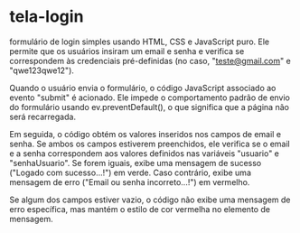 # tela-login


formulário de login simples usando HTML, CSS e JavaScript puro. Ele permite que os usuários insiram um email e senha e verifica se correspondem às credenciais pré-definidas (no caso, "teste@gmail.com" e "qwe123qwe12").

Quando o usuário envia o formulário, o código JavaScript associado ao evento "submit" é acionado. Ele impede o comportamento padrão de envio do formulário usando ev.preventDefault(), o que significa que a página não será recarregada.

Em seguida, o código obtém os valores inseridos nos campos de email e senha. Se ambos os campos estiverem preenchidos, ele verifica se o email e a senha correspondem aos valores definidos nas variáveis "usuario" e "senhaUsuario". Se forem iguais, exibe uma mensagem de sucesso ("Logado com sucesso...!") em verde. Caso contrário, exibe uma mensagem de erro ("Email ou senha incorreto...!") em vermelho.

Se algum dos campos estiver vazio, o código não exibe uma mensagem de erro específica, mas mantém o estilo de cor vermelha no elemento de mensagem.
